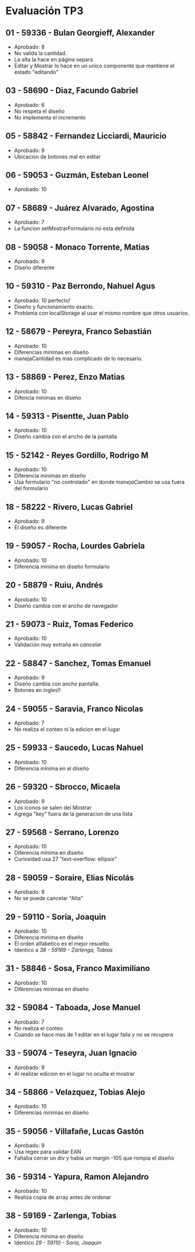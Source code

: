 # Evaluación TP3

## 01 - 59336 - Bulan Georgieff, Alexander
- Aprobado: 8
- No valida la cantidad.
- La alta la hace en página separa
- Editar y Mostrar lo hace en un unico componente que mantiene el estado "editando"

## 03 - 58690 - Diaz, Facundo Gabriel
- Aprobado: 6
- No respeta el diseño
- No implementa el incremento

## 05 - 58842 - Fernandez Licciardi, Mauricio
- Aprobado: 9
- Ubicacion de botones mal en editar

## 06 - 59053 - Guzmán, Esteban Leonel
- Aprobado: 10

## 07 - 58689 - Juárez Alvarado, Agostina
- Aprobado: 7
- La funcion setMostrarFormulario no esta definida 

## 08 - 59058 - Monaco Torrente, Matias
- Aprobado: 9
- Diseño diferente

## 10 - 59310 - Paz Berrondo, Nahuel Agus
- Aprobado: 10 perfecto!
- Diseño y funcionamiento exacto.
- Problema con localStorage al usar el mismo nombre que otros usuarios.

## 12 - 58679 - Pereyra, Franco Sebastián
- Aprobado: 10
- Diferencias minimas en diseño
- manejaCantidad es mas complicado de lo necesario.

## 13 - 58869 - Perez, Enzo Matias
- Aprobado: 10
- Difencia minimas en diseño

## 14 - 59313 - Pisentte, Juan Pablo
- Aprobado: 10
- Diseño cambia con el ancho de la pantalla

## 15 - 52142 - Reyes Gordillo, Rodrigo M
- Aprobado: 10
- Diferencia minimas en diseño
- Usa formulario "no controlado" en donde *manejaCambio* se usa fuera del formulario

## 18 - 58222 - Rivero, Lucas Gabriel
- Aprobado: 9
- El diseño es diferente

## 19 - 59057 - Rocha, Lourdes Gabriela
- Aprobado: 10
- Diferencia minima en diseño formulario

## 20 - 58879 - Ruiu, Andrés
- Aprobado: 10
- Diseño cambia con el ancho de navegador

## 21 - 59073 - Ruiz, Tomas Federico
- Aprobado: 10
- Validación muy extraña en *cancelar*

## 22 - 58847 - Sanchez, Tomas Emanuel
- Aprobado: 9
- Diseño cambia con ancho pantalla.
- Botones en ingles!!

## 24 - 59055 - Saravia, Franco Nicolas
- Aprobado: 7
- No realiza el conteo ni la edicion en el lugar

## 25 - 59933 - Saucedo, Lucas Nahuel
- Aprobado: 10
- Diferencia mínima en el diseño

## 26 - 59320 - Sbrocco, Micaela
- Aprobado: 9
- Los iconos se salen del Mostrar
- Agrega "key" fuera de la generacion de una lista

## 27 - 59568 - Serrano, Lorenzo
- Aprobado: 10
- Diferencia mínima en diseño
- Curiosidad usa 27 "text-overflow: ellipsis"

## 28 - 59059 - Soraire, Elias Nicolás
- Aprobado: 9
- No se puede cancelar "Alta"

## 29 - 59110 - Soria, Joaquin
- Aprobado: 10
- Diferencia minima en diseño
- El orden alfabetico es el mejor resuelto
- Identico a *38 - 59169 - Zarlenga, Tobias*

## 31 - 58846 - Sosa, Franco Maximiliano
- Aprobado: 10
- Diferencias minimas en diseño

## 32 - 59084 - Taboada, Jose Manuel
- Aprobado: 7
- No realiza el conteo
- Cuando se hace mas de 1 editar en el lugar falla y no se recupera

## 33 - 59074 - Teseyra, Juan Ignacio
- Aprobado: 9
- Al realizar edicion en el lugar no oculta el mostrar 

## 34 - 58866 - Velazquez, Tobias Alejo
- Aprobado: 10
- Diferencias minimas en diseño

## 35 - 59056 - Villafañe, Lucas Gastón
- Aprobado: 9
- Usa regex para validar EAN
- Faltaba cerrar un div y habia un margin -105 que rompia el diseño

## 36 - 59314 - Yapura, Ramon Alejandro
- Aprobado: 10
- Realiza copia de array antes de ordenar

## 38 - 59169 - Zarlenga, Tobias
- Aprobado: 10
- Diferencia mínima en diseño
- Identico *29 - 59110 - Soria, Joaquin*